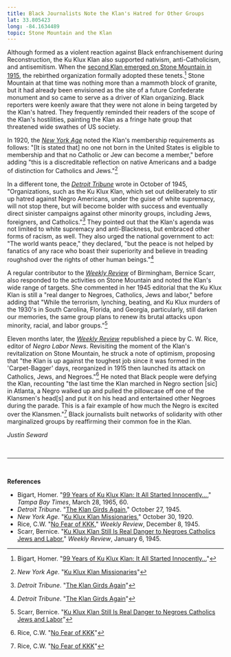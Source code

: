 ```yaml
---
title: Black Journalists Note the Klan's Hatred for Other Groups
lat: 33.805423
long: -84.1634489
topic: Stone Mountain and the Klan
---
```

Although formed as a violent reaction against Black enfranchisement during Reconstruction, the Ku Klux Klan also supported nativism, anti-Catholicism, and antisemitism. When the [second Klan emerged on Stone Mountain in 1915](https://falseimage.pennds.org/essay/Fiery-Crosses-Symbolize-a-Revival-on-Stone-Mountain), the rebirthed organization formally adopted these tenets.[^1] Stone Mountain at that time was nothing more than a mammoth block of granite, but it had already been envisioned as the site of a future Confederate monument and so came to serve as a driver of Klan organizing. Black reporters were keenly aware that they were not alone in being targeted by the Klan's hatred. They frequently reminded their readers of the scope of the Klan's hostilities, painting the Klan as a fringe hate group that threatened wide swathes of US society.

In 1920, the *[New York Age](https://www.newspapers.com/paper/the-new-york-age/893/?locale=en-US)* noted the Klan's membership requirements as follows: "\[It is stated that] no one not born in the United States is eligible to membership and that no Catholic or Jew can become a member," before adding "this is a discreditable reflection on native Americans and a badge of distinction for Catholics and Jews."[^2]

In a different tone, the *[Detroit Tribune](https://www.newspapers.com/paper/the-detroit-tribune/23929/)* wrote in October of 1945, "Organizations, such as the Ku Klux Klan, which set out deliberately to stir up hatred against Negro Americans, under the guise of white supremacy, will not stop there, but will become bolder with success and eventually direct sinister campaigns against other minority groups, including Jews, foreigners, and Catholics."[^3] They pointed out that the Klan's agenda was not limited to white supremacy and anti-Blackness, but embraced other forms of racism, as well. They also urged the national government to act: "The world wants peace," they declared, "but the peace is not helped by fanatics of any race who boast their superiority and believe in treading roughshod over the rights of other human beings."[^4]

A regular contributor to the *[Weekly Review](https://www.newspapers.com/paper/the-weekly-review/18428/)* of Birmingham, Bernice Scarr, also responded to the activities on Stone Mountain and noted the Klan's wide range of targets. She commented in her 1945 editorial that the Ku Klux Klan is still a "real danger to Negroes, Catholics, Jews and labor," before adding that "While the terrorism, lynching, beating, and Ku Klux murders of the 1930's in South Carolina, Florida, and Georgia, particularly, still darken our memories, the same group plans to renew its brutal attacks upon minority, racial, and labor groups."[^5]

Eleven months later, the *[Weekly Review](https://www.newspapers.com/paper/the-weekly-review/18428/)* republished a piece by C. W. Rice, editor of *Negro Labor News*. Revisiting the moment of the Klan's revitalization on Stone Mountain, he struck a note of optimism, proposing that "the Klan is up against the toughest job since it was formed in the 'Carpet-Bagger' days, reorganized in 1915 then launched its attack on Catholics, Jews, and Negroes."[^6] He noted that Black people were defying the Klan, recounting "the last time the Klan marched in Negro section \[sic] in Atlanta, a Negro walked up and pulled the pillowcase off one of the Klansmen's head\[s] and put it on his head and entertained other Negroes during the parade. This is a fair example of how much the Negro is excited over the Klansmen."[^7] Black journalists built networks of solidarity with other marginalized groups by reaffirming their common foe in the Klan.

*Justin Seward*

*<br>*

*<hr>*

*<br>*

**References**

* Bigart, Homer. "[99 Years of Ku Klux Klan: It All Started Innocently...](https://www.newspapers.com/paper/tampa-bay-times/5744/)," *Tampa Bay Times*, March 28, 1965, 60.
* *Detroit Tribune*. "[The Klan Girds Again](https://www.newspapers.com/paper/the-detroit-tribune/23929/)," October 27, 1945.
* *New York Age*. "[Ku Klux Klan Missionaries](https://www.newspapers.com/paper/the-new-york-age/893/?locale=en-US)," October 30, 1920.
* Rice, C.W. "[No Fear of KKK](https://www.newspapers.com/paper/the-weekly-review/18428/)," *Weekly Review*, December 8, 1945.
* Scarr, Bernice. "[Ku Klux Klan Still Is Real Danger to Negroes Catholics Jews and Labor](https://www.newspapers.com/paper/the-weekly-review/18428/)," *Weekly Review*, January 6, 1945.

[^1]: Bigart, Homer. "[99 Years of Ku Klux Klan: It All Started Innocently...](https://www.newspapers.com/paper/tampa-bay-times/5744/)"
[^2]: *New York Age*. "[Ku Klux Klan Missionaries](https://www.newspapers.com/paper/the-new-york-age/893/?locale=en-US)"
[^3]: *Detroit Tribune*. "[The Klan Girds Again](https://www.newspapers.com/paper/the-detroit-tribune/23929/)"
[^4]: *Detroit Tribune*. "[The Klan Girds Again](https://www.newspapers.com/paper/the-detroit-tribune/23929/)"
[^5]: Scarr, Bernice. "[Ku Klux Klan Still Is Real Danger to Negroes Catholics Jews and Labor](https://www.newspapers.com/paper/the-weekly-review/18428/)"
[^6]: Rice, C.W. "[No Fear of KKK](https://www.newspapers.com/paper/the-weekly-review/18428/)"
[^7]: Rice, C.W. "[No Fear of KKK](https://www.newspapers.com/paper/the-weekly-review/18428/)"
